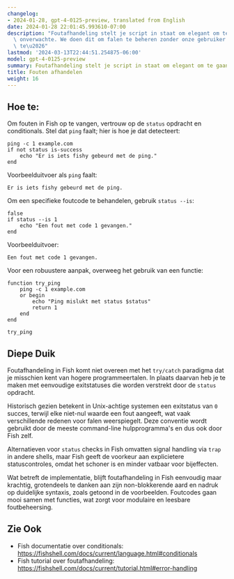 ```yaml
---
changelog:
- 2024-01-28, gpt-4-0125-preview, translated from English
date: 2024-01-28 22:01:45.993610-07:00
description: "Foutafhandeling stelt je script in staat om elegant om te gaan met het\
  \ onverwachte. We doen dit om falen te beheren zonder onze gebruiker grijs haar\
  \ te\u2026"
lastmod: '2024-03-13T22:44:51.254875-06:00'
model: gpt-4-0125-preview
summary: Foutafhandeling stelt je script in staat om elegant om te gaan met het onverwachte.
title: Fouten afhandelen
weight: 16
---
```


## Hoe te:
Om fouten in Fish op te vangen, vertrouw op de `status` opdracht en conditionals. Stel dat `ping` faalt; hier is hoe je dat detecteert:

```fish
ping -c 1 example.com
if not status is-success
    echo "Er is iets fishy gebeurd met de ping."
end
```

Voorbeelduitvoer als `ping` faalt:

```
Er is iets fishy gebeurd met de ping.
```

Om een specifieke foutcode te behandelen, gebruik `status --is`:

```fish
false
if status --is 1
    echo "Een fout met code 1 gevangen."
end
```

Voorbeelduitvoer:
```
Een fout met code 1 gevangen.
```

Voor een robuustere aanpak, overweeg het gebruik van een functie:

```fish
function try_ping
    ping -c 1 example.com
    or begin
        echo "Ping mislukt met status $status"
        return 1
    end
end

try_ping
```

## Diepe Duik
Foutafhandeling in Fish komt niet overeen met het `try/catch` paradigma dat je misschien kent van hogere programmeertalen. In plaats daarvan heb je te maken met eenvoudige exitstatuses die worden verstrekt door de `status` opdracht.

Historisch gezien betekent in Unix-achtige systemen een exitstatus van `0` succes, terwijl elke niet-nul waarde een fout aangeeft, wat vaak verschillende redenen voor falen weerspiegelt. Deze conventie wordt gebruikt door de meeste command-line hulpprogramma's en dus ook door Fish zelf.

Alternatieven voor `status` checks in Fish omvatten signal handling via `trap` in andere shells, maar Fish geeft de voorkeur aan explicietere statuscontroles, omdat het schoner is en minder vatbaar voor bijeffecten.

Wat betreft de implementatie, blijft foutafhandeling in Fish eenvoudig maar krachtig, grotendeels te danken aan zijn non-blokkerende aard en nadruk op duidelijke syntaxis, zoals getoond in de voorbeelden. Foutcodes gaan mooi samen met functies, wat zorgt voor modulaire en leesbare foutbeheersing.

## Zie Ook
- Fish documentatie over conditionals: https://fishshell.com/docs/current/language.html#conditionals
- Fish tutorial over foutafhandeling: https://fishshell.com/docs/current/tutorial.html#error-handling
